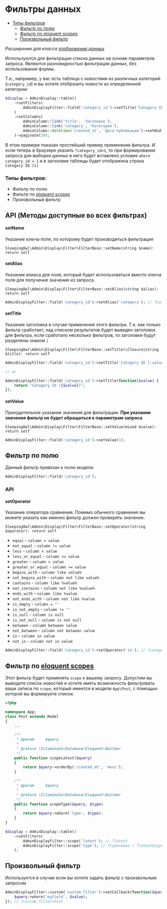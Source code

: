 # Фильтры данных

 - [Типы фильтров](#Типы-фильтров)
     - [Фильтр по полю](#Фильтр-по-полю)
     - [Фильтр по eloquent scopes](#Фильтр-по-eloquent-scopes)
     - [Произвольный фильтр](#Произвольный-фильтр)

*Расширение для класса [отображения данных](displays)*

Используются для фильтрации списка данных на основе параметров запроса. Являются разновидностью фильтрации данных, без использования формы.

Т.е., например, у вас есть таблица с новостями из различных категорий (`category_id`) и вы хотите отобразить новости из определенной категории:

```php
$display = AdminDisplay::table()
    ->setFilters(
        AdminDisplayFilter::field('category_id')->setTitle('Category ID [:value]')
    )
    ->setColumns(
        AdminColumn::link('title', 'Заголовок'),
        AdminColumn::link('category', 'Категория'),
        AdminColumn::datetime('created_at', 'Дата публикации')->setWidth('150px')
    )->paginate(20);
```

В этом примере показан простейший пример применения фильтра. И если теперь в браузере указать `?category_id=1`, то при формировании запроса для выборки данных в него будет вставлено условие `where category_id = 1` и в заголовке таблицы будет отображена строка `Category ID [1]`

<a name="types"></a>
### Типы фильтров:
 - Фильтр по полю
 - Фильтр по [eloquent scopes](https://laravel.com/docs/eloquent#query-scopes)
 - Произвольный фильтр

## API (Методы доступные во всех фильтрах)

#### setName
Указание ключа поля, по которому будет производиться фильтрация

    SleepingOwl\Admin\Display\Filter\FilterBase::setName(string $name): return self

#### setAlias
Указание алиаса для поля, который будет использоваться вместо ключа поля для получение значения из запроса.

    SleepingOwl\Admin\Display\Filter\FilterBase::setAlias(string $alias): return self

```php
AdminDisplayFilter::field('category_id')->setAlias('category'); // ?category=1
```

#### setTitle
Указание заголовка в случае применения этого фильтра. Т.е. как только фильтр сработает, над списком результатов будет выведен заголовок для фильтра, если сработало несколько фильтров, то заголовки будут разделены знаком ` | `

    SleepingOwl\Admin\Display\Filter\FilterBase::setTitle(\Closure|string $title): return self

```php
AdminDisplayFilter::field('category_id')->setTitle('Category ID [:value]');

// or

AdminDisplayFilter::field('category_id')->setTitle(function($value) {
    return "Category ID [{$value}]";
});
```

#### setValue
Принудительное указание значения для фильтрации. **При указании значения фильтр не будет обращаться к параметрам запроса**

    SleepingOwl\Admin\Display\Filter\FilterBase::setValue(mixed $value): return self


```php
AdminDisplayFilter::field('category_id')->setValue(1);
```

<a name="field"></a>
## Фильтр по полю
Данный фильтр привязан к полю модели.

```php
AdminDisplayFilter::field('category_id');
```


### API

#### setOperator
Указание оператора сравнения. Помимо обычного сравнения вы можете указать как именно фильтр должен проверять значение.

    SleepingOwl\Admin\Display\Filter\FilterBase::setOperator(string $operator): return self

 - `equal` - `column = value`
 - `not_equal` - `column != value`
 - `less` - `column < value`
 - `less_or_equal` - `column <= value`
 - `greater` - `column > value`
 - `greater_or_equal` - `column >= value`
 - `begins_with` - `column like value%`
 - `not_begins_with` - `column not like value%`
 - `contains` - `column like %value%`
 - `not_contains` - `column not like %value%`
 - `ends_with` - `column like %value`
 - `not_ends_with` - `column not like %value`
 - `is_empty` - `column = ''`
 - `is_not_empty` - `column != ''`
 - `is_null` - `column is null`
 - `is_not_null` - `column is not null`
 - `between` - `column between value`
 - `not_between` - `column not between value`
 - `in` - `column in value`
 - `not_in` - `column not in value`

```php
AdminDisplayFilter::field('category_id')->setOperator('in'); // ?category_id[]=1&category_id[]=2&category_id[]=5
```

<a name="scopes"></a>
## Фильтр по [eloquent scopes](https://laravel.com/docs/5.2/eloquent#query-scopes)
Этот фильтр будет применять `scope` к вашему запросу. Допустим вы выводите список новостей и хотите иметь возможность фильтровать ваши записи по `scope`, который имеется в модели `App\Post`, с помощью которой вы формируете список.


```php
<?php

namespace App;
class Post extends Model
{
    ...

    /**
     * @param     $query
     *
     * @return \Illuminate\Database\Eloquent\Builder
     */
    public function scopeLatest($query)
    {
        return $query->orderBy('created_at', 'desc');
    }

    /**
     * @param     $query
     *
     * @return \Illuminate\Database\Eloquent\Builder
     */
    public function scopeType($query, $type)
    {
        return $query->where('type', $type);
    }
}
```

```php
$display = AdminDisplay::table()
    ->setFilters(
        AdminDisplayFilter::scope('latest'); // ?latest
        AdminDisplayFilter::scope('type'); // ?type=news | ?latest&type=news
    );
```

<a name="custom"></a>
## Произвольный фильтр
Используется в случае если вы хотите задать фильтр с произвольным запросом

```php
AdminDisplayFilter::custom('custom_filter')->setCallback(function($query, $value) {
    $query->where('myField', $value);
}); // ?custom_filter=test
```
